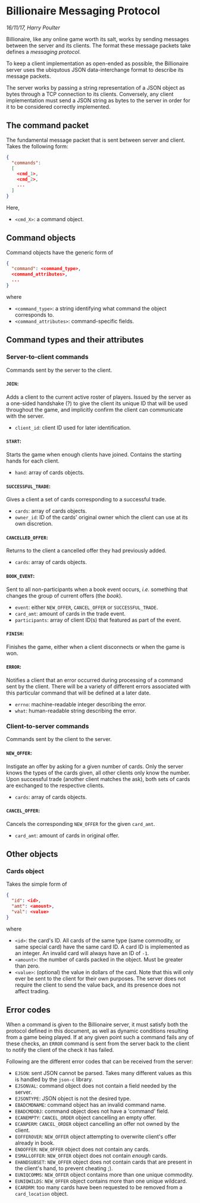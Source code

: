# Billionaire Messaging Protocol
_16/11/17, Harry Poulter_

Billionaire, like any online game worth its salt, works by sending
messages between the server and its clients. The format these message
packets take defines a _messaging protocol_.

To keep a client implementation as open-ended as possible, the
Billionaire server uses the ubiqutous JSON data-interchange format to
describe its message packets.

The server works by passing a string representation of a JSON object as
bytes through a TCP connection to its clients. Conversely, any client
implementation must send a JSON string as bytes to the server in order
for it to be considered correctly implemented.


## The command packet
The fundamental message packet that is sent between server and client.
Takes the following form:

```json
{
  "commands":
  [
    <cmd_1>,
    <cmd_2>,
    ...
  ]
}
```

Here,
 - `<cmd_X>`: a command object.


## Command objects
Command objects have the generic form of

```json
{
  "command": <command_type>,
  <command_attributes>,
  ...
}
```

where
 - `<command_type>`: a string identifying what command the object
corresponds to.
 - `<command_attributes>`: command-specific fields.


## Command types and their attributes

### Server-to-client commands
Commands sent by the server to the client.

#### `JOIN`:
Adds a client to the current active roster of players. Issued by the
server as a one-sided handshake (?) to give the client its unique ID
that will be used throughout the game, and implicitly confirm the client
can communicate with the server.
 - `client_id`: client ID used for later identification.

#### `START`:
Starts the game when enough clients have joined. Contains the starting
hands for each client.
 - `hand`: array of cards objects.

#### `SUCCESSFUL_TRADE`:
Gives a client a set of cards corresponding to a successful trade.
 - `cards`: array of cards objects.
 - `owner_id`: ID of the cards' original owner which the client can use
at its own discretion.

#### `CANCELLED_OFFER`:
Returns to the client a cancelled offer they had previously added.
 - `cards`: array of cards objects.

#### `BOOK_EVENT`:
Sent to all non-participants when a book event occurs, _i.e._ something
that changes the group of current offers (the _book_).
 - `event`: either `NEW_OFFER`, `CANCEL_OFFER` or `SUCCESSFUL_TRADE`.
 - `card_amt`: amount of cards in the trade event.
 - `participants`: array of client ID(s) that featured as part of the
event.

#### `FINISH`:
Finishes the game, either when a client disconnects or when the game is
won.

#### `ERROR`:
Notifies a client that an error occurred during processing of a command
sent by the client. There will be a variety of different errors
associated with this particular command that will be defined at a later
date.
 - `errno`: machine-readable integer describing the error.
 - `what`: human-readable string describing the error.


### Client-to-server commands
Commands sent by the client to the server.

#### `NEW_OFFER`:
Instigate an offer by asking for a given number of cards. Only the
server knows the types of the cards given, all other clients only know
the number. Upon successful trade (another client matches the ask), both
sets of cards are exchanged to the respective clients.
 - `cards`: array of cards objects.

#### `CANCEL_OFFER`:
Cancels the corresponding `NEW_OFFER` for the given `card_amt`.
 - `card_amt`: amount of cards in original offer.


## Other objects

### Cards object
Takes the simple form of

```json
{
  "id": <id>,
  "amt": <amount>,
  "val": <value>
}
```

where
 - `<id>`: the card's ID. All cards of the same type (same commodity, or
same special card) have the same card ID. A card ID is implemented as an
integer. An invalid card will always have an ID of `-1`.
 - `<amount>`: the number of cards packed in the object. Must be greater
than zero.
 - `<value>`: (optional) the value in dollars of the card. Note that
this will only ever be sent to the client for their own purposes. The
server does not require the client to send the value back, and its
presence does not affect trading.


## Error codes

When a command is given to the Billionaire server, it must satisfy both
the protocol defined in this document, as well as dynamic conditions
resulting from a game being played. If at any given point such a command
fails any of these checks, an `ERROR` command is sent from the server
back to the client to notify the client of the check it has failed.

Following are the different error codes that can be received from the
server:

 - `EJSON`: sent JSON cannot be parsed. Takes many different values as
this is handled by the `json-c` library.
 - `EJSONVAL`: command object does not contain a field needed by the
server.
 - `EJSONTYPE`: JSON object is not the desired type.
 - `EBADCMDNAME`: command object has an invalid command name.
 - `EBADCMDOBJ`: command object does not have a 'command' field.
 - `ECANEMPTY`: `CANCEL_ORDER` object cancelling an empty offer.
 - `ECANPERM`: `CANCEL_ORDER` object cancelling an offer not owned by
the client.
 - `EOFFEROVER`: `NEW_OFFER` object attempting to overwrite client's
offer already in book.
 - `ENOOFFER`: `NEW_OFFER` object does not contain any cards.
 - `ESMALLOFFER`: `NEW_OFFER` object does not contain _enough_ cards.
 - `EHANDSUBSET`:  `NEW_OFFER` object does not contain cards that are
present in the client's hand, to prevent cheating ;).
 - `EUNIQCOMMS`: `NEW_OFFER` object contains more than one unique
commodity.
 - `EUNIQWILDS`: `NEW_OFFER` object contains more than one unique
wildcard.
 - `ECARDRM`: too many cards have been requested to be removed from a
`card_location` object.
